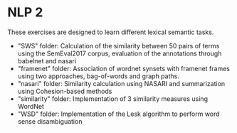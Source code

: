 # NLP 2 

These exercises are designed to learn different lexical semantic tasks.

- "SWS" folder: Calculation of the similarity between 50 pairs of terms using the SemEval2017 corpus, evaluation of the annotations through babelnet and nasari
- "framenet" folder: Association of wordnet synsets with framenet frames using two approaches, bag-of-words and graph paths.
- "nasari" folder: Similarity calculation using NASARI and summarization using Cohesion-based methods
- "similarity" folder: Implementation of 3 similarity measures using WordNet
- "WSD" folder: Implementation of the Lesk algorithm to perform word sense disambiguation
